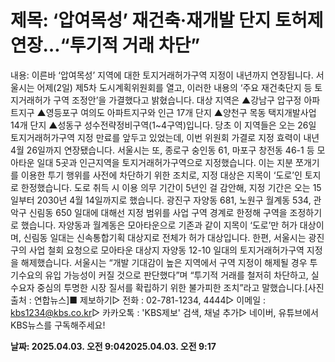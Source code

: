 # **제목: ‘압여목성’ 재건축·재개발 단지 토허제 연장…“투기적 거래 차단”**

  내용: 이른바 ‘압여목성’ 지역에 대한 토지거래허가구역 지정이 내년까지 연장됩니다.  서울시는 어제(2일) 제5차 도시계획위원회를 열고, 이러한 내용의 ‘주요 재건축단지 등 토지거래허가 구역 조정안’을 가결했다고 밝혔습니다.  대상 지역은 ▲강남구 압구정 아파트지구 ▲영등포구 여의도 아파트지구와 인근 17개 단지 ▲양천구 목동 택지개발사업 14개 단지 ▲성동구 성수전략정비구역(1~4구역)입니다. 당초 이 지역들은 오는 26일 토지거래허가구역 지정 만료를 앞두고 있었는데, 이번 위원회 가결로 지정 효력이 내년 4월 26일까지 연장됐습니다.  서울시는 또, 종로구 숭인동 61, 마포구 창전동 46-1 등 모아타운 일대 5곳과 인근지역을 토지거래허가구역으로 지정했습니다.  이는 지분 쪼개기를 이용한 투기 행위를 사전에 차단하기 위한 조치로, 지정 대상은 지목이 ‘도로’인 토지로 한정했습니다.  도로 취득 시 이용 의무 기간이 5년인 걸 감안해, 지정 기간은 오는 15일부터 2030년 4월 14일까지로 했습니다.  광진구 자양동 681, 노원구 월계동 534, 관악구 신림동 650 일대에 대해선 지정 범위를 사업 구역 경계로 한정해 구역을 조정하기로 했습니다. 자양동과 월계동은 모아타운으로 기존과 같이 지목이 ‘도로’만 허가 대상이며, 신림동 일대는 신속통합기획 대상지로 전체가 허가 대상입니다. 한편, 서울시는 광진구의 사업 철회 요청으로 모아타운 대상지 자양동 12-10 일대의 토지거래허가구역 지정을 해제했습니다. 서울시는 “개발 기대감이 높은 지역에서 구역 지정이 해제될 경우 투기수요의 유입 가능성이 커질 것으로 판단했다”며 “투기적 거래를 철저히 차단하고, 실수요자 중심의 투명한 시장 질서를 확립하기 위한 불가피한 조치”라고 말했습니다.[사진 출처 : 연합뉴스]■ 제보하기▷ 전화 : 02-781-1234, 4444▷ 이메일 : kbs1234@kbs.co.kr▷ 카카오톡 : 'KBS제보' 검색, 채널 추가▷ 네이버, 유튜브에서 KBS뉴스를 구독해주세요!

  **날짜: 2025.04.03. 오전 9:042025.04.03. 오전 9:17**